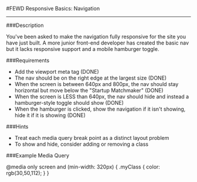 #FEWD Responsive Basics: Navigation

---


###Description

You've been asked to make the navigation fully responsive for the site you have just built. A more junior front-end developer has created the basic nav but it lacks responsive support and a mobile hamburger toggle.


###Requirements

* Add the viewport meta tag <meta name="viewport" content="width=device-width, initial-scale=1"> (DONE)
* The nav should be on the right edge at the largest size (DONE)
* When the screen is between 640px and 800px, the nav should stay horizontal but move below the "Startup Matchmaker" (DONE)
* When the screen is LESS than 640px, the nav should hide and instead a hamburger-style toggle should show (DONE)
* When the hamburger is clicked, show the navigation if it isn't showing, hide it if it is showing (DONE)


###Hints

* Treat each media query break point as a distinct layout problem
* To show and hide, consider adding or removing a class


###Example Media Query

@media only screen and (min-width: 320px) {
    .myClass {
        color: rgb(30,50,112);
    }
}